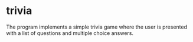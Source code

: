 # trivia
 The program implements a simple trivia game where the user is presented with a list of questions and multiple choice answers.
